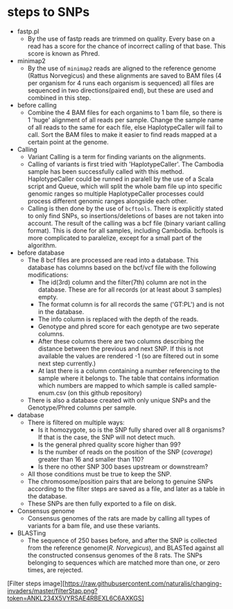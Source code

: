 # steps to SNPs
* fastp.pl
  - By the use of fastp reads are trimmed on quality. Every base on a read has a score for the chance of incorrect calling of that base. This score is known as Phred.
* minimap2
  - By the use of `minimap2` reads are aligned to the reference genome (Rattus Norvegicus) and these alignments are saved to BAM files (4 per organism for 4 runs each organism is sequenced) all files are sequenced in two directions(paired end), but these are used and combined in this step.
* before calling
  - Combine the 4 BAM files for each organims to 1 bam file, so there is 1 'huge' alignment of all reads per sample. Change the sample name of all reads to the same for each file, else HaplotypeCaller will fail to call. Sort the BAM files to make it easier to find reads mapped at a certain point at the genome.
* Calling
  - Variant Calling is a term for finding variants on the alignments.
  - Calling of variants is first tried with 'HaplotypeCaller'. The Cambodia sample has been successfully called with this method. HaplotypeCaller could be runned in paralell by the use of a Scala script and Queue, which will split the whole bam file up into specific genomic ranges so multiple HaplotypeCaller processes could process different genomic ranges alongside each other.
  - Calling is then done by the use of `bcftools`. There is explicitly stated to only find SNPs, so insertions/deletions of bases are not taken into account. The result of the calling was a bcf file (binary variant calling format). This is done for all samples, including Cambodia. bcftools is more complicated to paralelize, except for a small part of the algorithm.
* before database
  - The 8 bcf files are processed are read into a database. This database has columns based on the bcf/vcf file with the following modifications:
    - The id(3rd) column and the filter(7th) column are not in the database. These are for all records (or at least about 3 samples) empty.
    - The format column is for all records the same ('GT:PL') and is not in the database.
    - The info column is replaced with the depth of the reads.
    - Genotype and phred score for each genotype are two seperate columns.
    - After these columns there are two columns describing the distance between the previous and next SNP. If this is not available the values are rendered -1 (so are filtered out in some next step currently.)
    - At last there is a column containing a number referencing to the sample where it belongs to. The table that contains information which numbers are mapped to which sample is called sample-enum.csv (on this github repository)
  - There is also a database created with only unique SNPs and the Genotype/Phred columns per sample.
* database
  - There is filtered on multiple ways:
    - Is it homozygote, so is the SNP fully shared over all 8 organisms? If that is the case, the SNP will not detect much.
    - Is the general phred quality score higher than 99?
    - Is the number of reads on the position of the SNP (*coverage*) greater than 16 and smaller than 110?
    - Is there no other SNP 300 bases upstream or downstream?
  - All those conditions must be true to keep the SNP.
  - The chromosome/position pairs that are belong to genuine SNPs according to the filter steps are saved as a file, and later as a table in the database.
  - These SNPs are then fully exported to a file on disk.
* Consensus genome
  - Consensus genomes of the rats are made by calling all types of variants for a bam file, and use these variants.
* BLASTing
  - The sequence of 250 bases before, and after the SNP is collected from the reference genome(*R. Norvegicus*), and BLASTed against all the constructed consensus genomes of the 8 rats. The SNPs belonging to sequences which are matched more than one, or zero times, are rejected.

[Filter steps image][https://raw.githubusercontent.com/naturalis/changing-invaders/master/filterStap.png?token=ANKL234X5VYRSAE4RBEXL6C6AXKGS]
